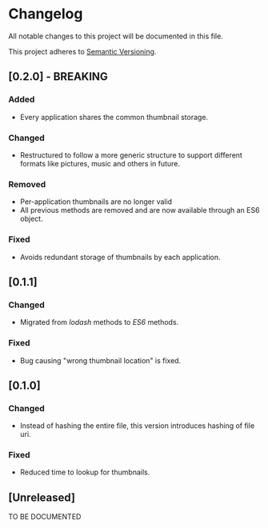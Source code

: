 # Changelog

All notable changes to this project will be documented in this file.

This project adheres to
[Semantic Versioning](http://semver.org/spec/v2.0.0.html).

## [0.2.0] - BREAKING

### Added

+ Every application shares the common thumbnail storage.

### Changed

+ Restructured to follow a more generic structure to support different
formats like pictures, music and others in future.

### Removed

+ Per-application thumbnails are no longer valid
+ All previous methods are removed and are now available through an ES6
object.

### Fixed

+ Avoids redundant storage of thumbnails by each application.

## [0.1.1]

### Changed

+ Migrated from *lodash* methods to *ES6* methods.


### Fixed

+ Bug causing "wrong thumbnail location" is fixed.

## [0.1.0]

### Changed

+ Instead of hashing the entire file, this version introduces hashing of
file uri.

### Fixed

+ Reduced time to lookup for thumbnails.

## [Unreleased]

TO BE DOCUMENTED